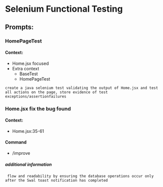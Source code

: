 # Selenium Functional Testing 

## Prompts:

### HomePageTest
#### Context:
- Home.jsx focused
- Extra context
  - BaseTest
  - HomePageTest
```
create a java selenium test validating the output of Home.jsx and test all actions on the page, store evidence of test exceptions/assertionfailures 
```

### Home.jsx fix the bug found
#### Context:
- Home.jsx:35-61

#### Command
- /improve

##### additional information
```
 flow and readability by ensuring the database operations occur only after the Swal toast notification has completed
```
